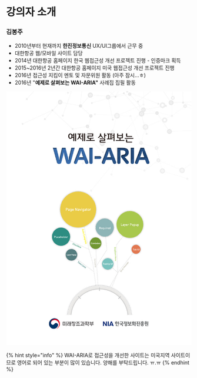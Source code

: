 # 강의자 소개

### 김봉주

* 2010년부터 현재까지 **한진정보통신** UX/UI그룹에서 근무 중 
* 대한항공 웹/모바일 사이트 담당
* 2014년 대한항공 홈페이지 한국 웹접근성 개선 프로젝트 진행 - 인증마크 획득
* 2015~2016년  2년간 대한항공 홈페이지 미국 웹접근성 개선 프로젝트 진행 
* 2016년 접근성 지킴이 멘토 및 자문위원 활동 \(아주 잠시...ㅎ\)
* 2016년 "**예제로 살펴보는 WAI-ARIA"** 사례집 집필 활동

![](.gitbook/assets/image%20%286%29.png)

{% hint style="info" %}
WAI-ARIA로 접근성을 개선한 사이트는 미국지역 사이트이므로 영어로 되어 있는 부분이 많이 있습니다. 양해를 부탁드립니다. ㅠ.ㅠ 
{% endhint %}

